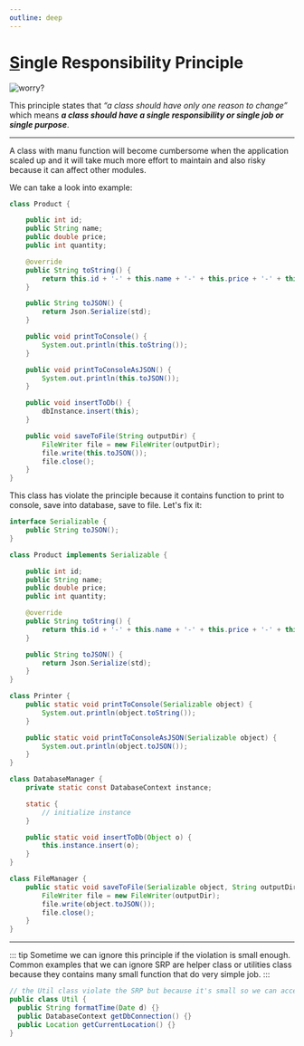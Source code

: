 ```yaml
---
outline: deep
---
```


# <ins>S</ins>ingle Responsibility Principle

<img src="//assets/solid/single-responsibility-hero.png" alt="worry?">

This principle states that *“a class should have only one reason to change”* which means ***a class should have a single responsibility or single job or single purpose***.

---

A class with manu function will become cumbersome when the application scaled up and it will take much more effort to maintain and also risky because it can affect other modules.

We can take a look into example:

```java
class Product {

    public int id;
    public String name;
    public double price;
    public int quantity;

    @override
    public String toString() {
        return this.id + '-' + this.name + '-' + this.price + '-' + this.quantity;
    }

    public String toJSON() {
        return Json.Serialize(std);
    }

    public void printToConsole() {
        System.out.println(this.toString());
    }

    public void printToConsoleAsJSON() {
        System.out.println(this.toJSON());
    }

    public void insertToDb() {
        dbInstance.insert(this);
    }

    public void saveToFile(String outputDir) {
        FileWriter file = new FileWriter(outputDir);
        file.write(this.toJSON());
        file.close();
    }
}
```

This class has violate the principle because it contains function to print to console, save into database, save to file. Let's fix it:

```java
interface Serializable {
    public String toJSON();
}

class Product implements Serializable {

    public int id;
    public String name;
    public double price;
    public int quantity;

    @override
    public String toString() {
        return this.id + '-' + this.name + '-' + this.price + '-' + this.quantity;
    }

    public String toJSON() {
        return Json.Serialize(std);
    }
}

class Printer {
    public static void printToConsole(Serializable object) {
        System.out.println(object.toString());
    }

    public static void printToConsoleAsJSON(Serializable object) {
        System.out.println(object.toJSON());
    }
}

class DatabaseManager {
    private static const DatabaseContext instance;

    static {
        // initialize instance
    }

    public static void insertToDb(Object o) {
        this.instance.insert(o);
    }
}

class FileManager {
    public static void saveToFile(Serializable object, String outputDir) {
        FileWriter file = new FileWriter(outputDir);
        file.write(object.toJSON());
        file.close();
    }
}
```

---

::: tip
Sometime we can ignore this principle if the violation is small enough.
Common examples that we can ignore SRP are helper class or utilities class because they contains many small function that do very simple job.
:::

```java
// the Util class violate the SRP but because it's small so we can accept it
public class Util {
  public String formatTime(Date d) {}
  public DatabaseContext getDbConnection() {}
  public Location getCurrentLocation() {}
}
```